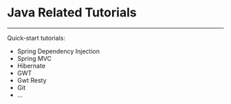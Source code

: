 # Java Related Tutorials
---

Quick-start tutorials:
* Spring Dependency Injection
* Spring MVC
* Hibernate
* GWT
* Gwt Resty
* Git
* ...
